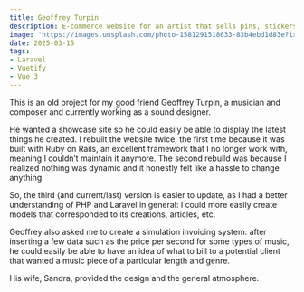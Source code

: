 ```yaml
---
title: Geoffrey Turpin
description: E-commerce website for an artist that sells pins, stickers and artworks of her own creation!
image: 'https://images.unsplash.com/photo-1581291518633-83b4ebd1d83e?ixlib=rb-4.0.3'
date: 2025-03-15
tags:
- Laravel
- Vuetify
- Vue 3
---
```


This is an old project for my good friend Geoffrey Turpin, a musician and composer and currently working as a sound designer.

He wanted a showcase site so he could easily be able to display the latest things he created. I rebuilt the website twice, the first time because it was built with Ruby on Rails, an excellent framework that I no longer work with, meaning I couldn’t maintain it anymore. The second rebuild was because I realized nothing was dynamic and it honestly felt like a hassle to change anything.

So, the third (and current/last) version is easier to update, as I had a better understanding of PHP and Laravel in general: I could more easily create models that corresponded to its creations, articles, etc.

Geoffrey also asked me to create a simulation invoicing system: after inserting a few data such as the price per second for some types of music, he could easily be able to have an idea of what to bill to a potential client that wanted a music piece of a particular length and genre.

His wife, Sandra, provided the design and the general atmosphere.
